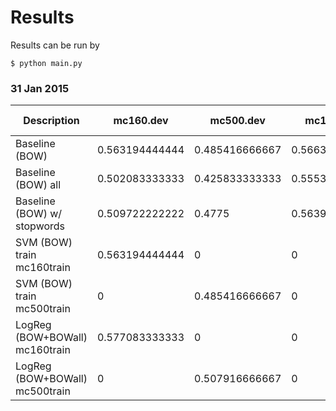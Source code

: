 # Results
Results can be run by

```
$ python main.py
```

### 31 Jan 2015

| Description | mc160.dev | mc500.dev | mc160.train | mc500.train | ['mc160.dev', 'mc160.train'] | ['mc500.dev', 'mc500.train'] |
| --- | ------ | ------ | ------ | ------ | ------ | --- |
| Baseline (BOW) | 0.563194444444 | 0.485416666667 | 0.566369047619 | 0.522777777778 | 0.565416666667 | 0.51744047619 |
| Baseline (BOW) all | 0.502083333333 | 0.425833333333 | 0.555357142857 | 0.411388888889 | 0.539375 | 0.413452380952 |
| Baseline (BOW) w/ stopwords | 0.509722222222 | 0.4775 | 0.563988095238 | 0.531666666667 | 0.547708333333 | 0.523928571429 |
| SVM (BOW) train mc160train | 0.563194444444 | 0 | 0 | 0 | 0 | 0 |
| SVM (BOW) train mc500train | 0 | 0.485416666667 | 0 | 0 | 0 | 0 |
| LogReg (BOW+BOWall) mc160train | 0.577083333333 | 0 | 0 | 0 | 0 | 0 |
| LogReg (BOW+BOWall) mc500train | 0 | 0.507916666667 | 0 | 0 | 0 | 0 |